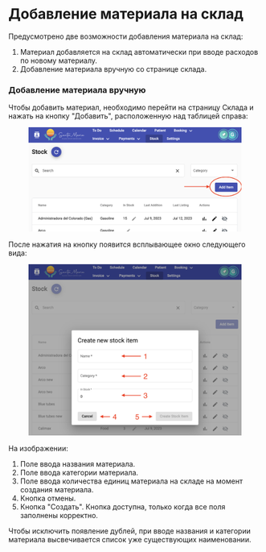 # Добавление материала на склад

Предусмотрено две возможности добавления материала на склад:

1. Материал добавляется на склад автоматически при вводе расходов по новому материалу.
2. Добавление материала вручную со странице склада.

### Добавление материала вручную

Чтобы добавить материал, необходимо перейти на страницу Склада и нажать на кнопку "Добавить", расположенную над таблицей справа:

<figure><img src="../../../.gitbook/assets/Screenshot 2023-07-12 at 17.34.57.png" alt=""><figcaption></figcaption></figure>

После нажатия на кнопку появится всплывающее окно следующего вида:

<figure><img src="../../../.gitbook/assets/Screenshot 2023-07-12 at 17.36.54.png" alt=""><figcaption></figcaption></figure>

На изображении:

1. Поле ввода названия материала.
2. Поле ввода категории материала.
3. Поле ввода количества единиц материала на складе на момент создания материала.
4. Кнопка отмены.
5. Кнопка "Создать". Кнопка доступна, только когда все поля заполнены корректно.

Чтобы исключить появление дублей, при вводе названия и категории материала высвечивается список уже существующих наименовании.
